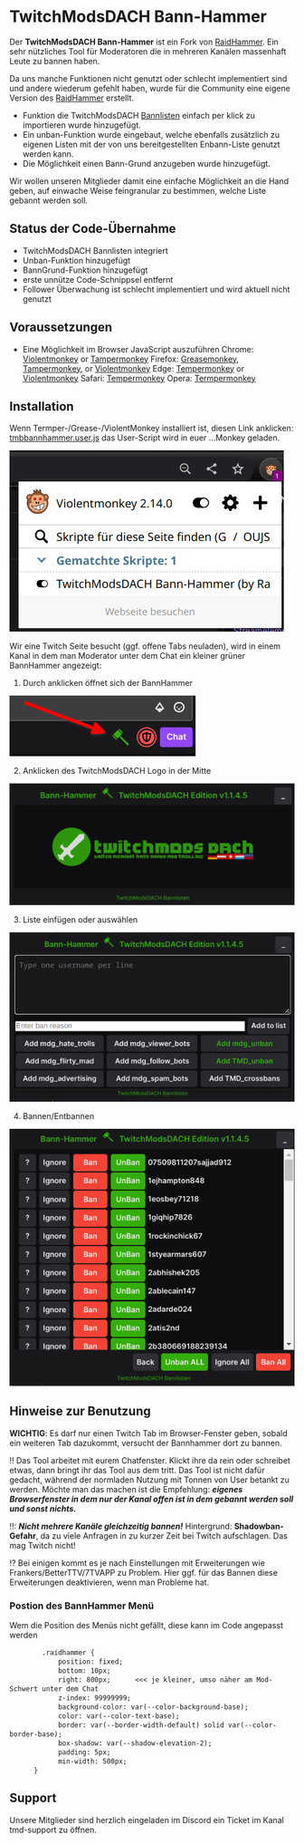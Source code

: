 # TwitchModsDACH Bann-Hammer
Der **TwitchModsDACH Bann-Hammer** ist ein Fork von [RaidHammer](https://github.com/victornpb/twitch-mass-ban).
Ein sehr nützliches Tool für Moderatoren die in mehreren Kanälen massenhaft Leute zu bannen haben.

Da uns manche Funktionen nicht genutzt oder schlecht implementiert sind und andere wiederum gefehlt haben,
wurde für die Community eine eigene Version des [RaidHammer](https://github.com/victornpb/twitch-mass-ban) erstellt.

- Funktion die TwitchModsDACH [Bannlisten](https://github.com/TwitchmodsDACH/Bannlisten) einfach per klick zu importieren wurde hinzugefügt.
- Ein unban-Funktion wurde eingebaut, welche ebenfalls zusätzlich zu eigenen Listen mit der von uns bereitgestellten Enbann-Liste genutzt werden kann.
- Die Möglichkeit einen Bann-Grund anzugeben wurde hinzugefügt.

Wir wollen unseren Mitglieder damit eine einfache Möglichkeit an die Hand geben, auf einwache Weise feingranular zu bestimmen, welche Liste gebannt werden soll.

## Status der Code-Übernahme
- TwitchModsDACH Bannlisten integriert
- Unban-Funktion hinzugefügt
- BannGrund-Funktion hinzugefügt
- erste unnütze Code-Schnippsel entfernt
- Follower Überwachung ist schlecht implementiert und wird aktuell nicht genutzt

## Voraussetzungen
- Eine Möglichkeit im Browser JavaScript auszuführen
	Chrome: [Violentmonkey](https://chrome.google.com/webstore/detail/violent-monkey/jinjaccalgkegednnccohejagnlnfdag) or [Tampermonkey](https://chrome.google.com/webstore/detail/dhdgffkkebhmkfjojejmpbldmpobfkfo)
	Firefox: [Greasemonkey](https://addons.mozilla.org/en-US/firefox/addon/greasemonkey/), [Tampermonkey](https://addons.mozilla.org/en-US/firefox/addon/tampermonkey/), or [Violentmonkey](https://addons.mozilla.org/firefox/addon/violentmonkey/)
	Edge: [Tempermonkey](https://microsoftedge.microsoft.com/addons/detail/iikmkjmpaadaobahmlepeloendndfphd) or [Violentmonkey](https://microsoftedge.microsoft.com/addons/detail/eeagobfjdenkkddmbclomhiblgggliao)
	Safari: [Tempermonkey](https://apps.apple.com/us/app/tampermonkey/id1482490089)
	Opera: [Termpermonkey](https://addons.opera.com/en/extensions/details/tampermonkey-beta/)

## Installation
Wenn Termper-/Grease-/ViolentMonkey installiert ist, diesen Link anklicken: [tmbbannhammer.user.js](https://github.com/TwitchmodsDACH/Bann-Hammer/raw/main/tmbbannhammer.user.js) das User-Script wird in euer ...Monkey geladen.

![](dokumentation/allesaktiviert.png)

Wir eine Twitch Seite besucht (ggf. offene Tabs neuladen), wird in einem Kanal in dem man Moderator unter dem Chat ein kleiner grüner BannHammer angezeigt:

1. Durch anklicken öffnet sich der BannHammer

![](dokumentation/bannhammer.png)

2. Anklicken des TwitchModsDACH Logo in der Mitte

![](dokumentation/bannhammer1.png)

3. Liste einfügen oder auswählen

![](dokumentation/bannhammer2.png)

4. Bannen/Entbannen

![](dokumentation/bannhammer3.png)

## Hinweise zur Benutzung

**WICHTIG**: Es darf nur einen Twitch Tab im Browser-Fenster geben, sobald ein weiteren Tab dazukommt, versucht der Bannhammer dort zu bannen.

‼ Das Tool arbeitet mit eurem Chatfenster. Klickt ihre da rein oder schreibet etwas, dann bringt ihr das Tool aus dem tritt. Das Tool ist nicht dafür gedacht, während der normladen Nutzung mit Tonnen von User betankt zu werden. Möchte man das machen ist die Empfehlung: _**eigenes Browserfenster in dem nur der Kanal offen ist in dem gebannt werden soll und sonst nichts.**_

‼: _**Nicht mehrere Kanäle gleichzeitig bannen!**_ Hintergrund: **Shadowban-Gefahr**, da zu viele Anfragen in zu kurzer Zeit bei Twitch aufschlagen. Das mag Twitch nicht!

⁉ Bei einigen kommt es je nach Einstellungen mit Erweiterungen wie Frankers/BetterTTV/7TVAPP zu Problem.
Hier ggf. für das Bannen diese Erweiterungen deaktivieren, wenn man Probleme hat.

### Postion des BannHammer Menü
Wem die Position des Menüs nicht gefällt, diese kann im Code angepasst werden

```
        .raidhammer {
            position: fixed;
            bottom: 10px;
            right: 800px;      <<< je kleiner, umso näher am Mod-Schwert unter dem Chat
            z-index: 99999999;
            background-color: var(--color-background-base);
            color: var(--color-text-base);
            border: var(--border-width-default) solid var(--color-border-base);
            box-shadow: var(--shadow-elevation-2);
            padding: 5px;
            min-width: 500px;
      }
```

## Support
Unsere Mitglieder sind herzlich eingeladen im Discord ein Ticket im Kanal tmd-support zu öffnen.
